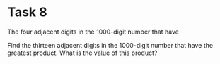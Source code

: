 # Task 8

The four adjacent digits in the 1000-digit number that have 


Find the thirteen adjacent digits in the 1000-digit number that have
the greatest product. What is the value of this product?
